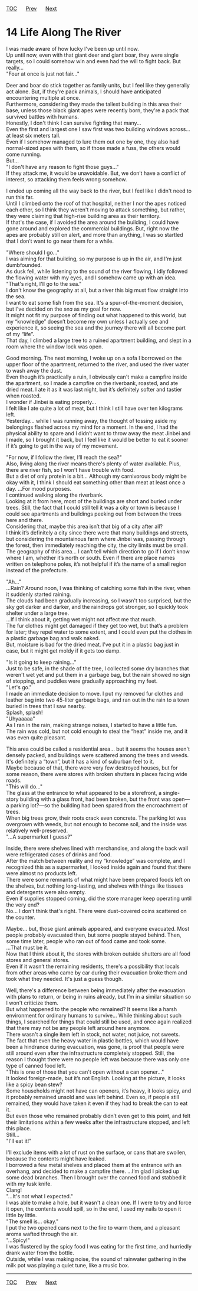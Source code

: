 [TOC](../readme.md)&nbsp;&nbsp;&nbsp;&nbsp;&nbsp;&nbsp;[Prev](section_0013.md)&nbsp;&nbsp;&nbsp;&nbsp;&nbsp;&nbsp;[Next](section_0015.md)



# 14 Life Along The River

I was made aware of how lucky I've been up until now.  
Up until now, even with that giant deer and giant boar, they were single
targets, so I could somehow win and even had the will to fight back. But
really…  
"Four at once is just not fair…"  
  
Deer and boar do stick together as family units, but I feel like they
generally act alone. But, if they're pack animals, I should have
anticipated encountering multiple at once.  
Furthermore, considering they made the tallest building in this area
their base, unless those black giant apes were recently born, they're a
pack that survived battles with humans.  
Honestly, I don't think I can survive fighting that many…  
Even the first and largest one I saw first was two building windows
across… at least six meters tall.  
Even if I somehow managed to lure them out one by one, they also had
normal-sized apes with them, so if those made a fuss, the others would
come running.  
But…  
"I don't have any reason to fight those guys…"  
If they attack me, it would be unavoidable. But, we don’t have a
conflict of interest, so attacking them feels wrong somehow.  
  
I ended up coming all the way back to the river, but I feel like I
didn't need to run this far.  
Until I climbed onto the roof of that hospital, neither I nor the apes
noticed each other, so I think they weren't moving to attack something,
but rather, they were claiming that high-rise building area as their
territory.  
If that's the case, if I avoided the area around the building, I could
have gone around and explored the commercial buildings. But, right now
the apes are probably still on alert, and more than anything, I was so
startled that I don’t want to go near them for a while.  
  
"Where should I go…"  
I was aiming for that building, so my purpose is up in the air, and I'm
just dumbfounded.  
As dusk fell, while listening to the sound of the river flowing, I idly
followed the flowing water with my eyes, and I somehow came up with an
idea.  
"That's right, I'll go to the sea."  
I don't know the geography at all, but a river this big must flow
straight into the sea.  
I want to eat some fish from the sea. It's a spur-of-the-moment
decision, but I've decided on the *sea* as my goal for now.  
It might not fit my purpose of finding out what happened to this world,
but my “knowledge” doesn’t become my own unless I actually see and
experience it, so seeing the sea and the journey there will all become
part of my “life”.  
That day, I climbed a large tree to a ruined apartment building, and
slept in a room where the window lock was open.  
  
Good morning. The next morning, I woke up on a sofa I borrowed on the
upper floor of the apartment, returned to the river, and used the river
water to wash away the dust.  
Even though it’s practically a ruin, I obviously can't make a campfire
inside the apartment, so I made a campfire on the riverbank, roasted,
and ate dried meat. I ate it as it was last night, but it’s definitely
softer and tastier when roasted.  
I wonder if Jinbei is eating properly…  
I felt like I ate quite a lot of meat, but I think I still have over ten
kilograms left.  
Yesterday… while I was running away, the thought of tossing aside my
belongings flashed across my mind for a moment. In the end, I had the
physical ability to spare and I didn’t want to throw away the meat
Jinbei and I made, so I brought it back, but I feel like it would be
better to eat it sooner if it’s going to get in the way of my
movement.  
  
"For now, if I follow the river, I’ll reach the sea?"  
Also, living along the river means there's plenty of water available.
Plus, there are river fish, so I won't have trouble with food.  
But a diet of only protein is a bit… Although my carnivorous body might
be okay with it, I think I should eat something other than meat at least
once a day. …For mood purposes.  
I continued walking along the riverbank.  
Looking at it from here, most of the buildings are short and buried
under trees. Still, the fact that I could still tell it was a city or
town is because I could see apartments and buildings peeking out from
between the trees here and there.  
Considering that, maybe this area isn’t that big of a city after all?  
I think it’s definitely a city since there were that many buildings and
streets, but considering the mountainous farm where Jinbei was, passing
through the forest, then immediately reaching the city, the city limits
must be small.  
The geography of this area… I can’t tell which direction to go if I
don’t know where I am, whether it’s north or south. Even if there are
place names written on telephone poles, it’s not helpful if it’s the
name of a small region instead of the prefecture.  
  
"Ah…"  
…Rain? Around noon, I was thinking of catching some fish in the river,
when it suddenly started raining.  
The clouds had been gradually increasing, so I wasn't too surprised, but
the sky got darker and darker, and the raindrops got stronger, so I
quickly took shelter under a large tree.  
…If I think about it, getting wet might not affect me that much.  
The fur clothes might get damaged if they get too wet, but that’s a
problem for later; they repel water to some extent, and I could even put
the clothes in a plastic garbage bag and walk naked.  
But, moisture is bad for the dried meat. I’ve put it in a plastic bag
just in case, but it might get moldy if it gets too damp.  
  
"Is it going to keep raining…"  
Just to be safe, in the shade of the tree, I collected some dry branches
that weren't wet yet and put them in a garbage bag, but the rain showed
no sign of stopping, and puddles were gradually approaching my feet.  
"Let's go."  
I made an immediate decision to move. I put my removed fur clothes and
leather bag into two 45-liter garbage bags, and ran out in the rain to a
town buried in trees that I saw nearby.  
Splash, splash!  
"Uhyaaaaa"  
As I ran in the rain, making strange noises, I started to have a little
fun.  
The rain was cold, but not cold enough to steal the “heat” inside me,
and it was even quite pleasant.  
  
This area could be called a residential area… but it seems the houses
aren't densely packed, and buildings were scattered among the trees and
weeds.  
It's definitely a “town”, but it has a kind of suburban feel to it.  
Maybe because of that, there were very few destroyed houses, but for
some reason, there were stores with broken shutters in places facing
wide roads.  
"This will do…"  
The glass at the entrance to what appeared to be a storefront, a
single-story building with a glass front, had been broken, but the front
was open—a parking lot?—so the building had been spared from the
encroachment of trees.  
When big trees grow, their roots crack even concrete. The parking lot
was overgrown with weeds, but not enough to become soil, and the inside
was relatively well-preserved.  
"…A supermarket I guess?"  
  
Inside, there were shelves lined with merchandise, and along the back
wall were refrigerated cases of drinks and food.  
After the match between reality and my “knowledge” was complete, and I
recognized this as a supermarket, I looked inside again and found that
there were almost no products left.  
There were some remnants of what might have been prepared foods left on
the shelves, but nothing long-lasting, and shelves with things like
tissues and detergents were also empty.  
Even if supplies stopped coming, did the store manager keep operating
until the very end?  
No… I don't think that's right. There were dust-covered coins scattered
on the counter.  
  
Maybe… but, those giant animals appeared, and everyone evacuated. Most
people probably evacuated then, but some people stayed behind. Then,
some time later, people who ran out of food came and took some.  
…That must be it.  
Now that I think about it, the stores with broken outside shutters are
all food stores and general stores.  
Even if it wasn’t the remaining residents, there's a possibility that
locals from other areas who came by car during their evacuation broke
them and took what they needed. It's just a guess though.  
  
Well, there's a difference between being immediately after the
evacuation with plans to return, or being in ruins already, but I’m in a
similar situation so I won't criticize them.  
But what happened to the people who remained? It seems like a harsh
environment for ordinary humans to survive… While thinking about such
things, I searched for things that could still be used, and once again
realized that there may not be any people left around here anymore.  
There wasn't a single item left in stock, not water, not juice, not
sweets.  
The fact that even the heavy water in plastic bottles, which would have
been a hindrance during evacuation, was gone, is proof that people were
still around even after the infrastructure completely stopped. Still,
the reason I thought there were no people left was because there was
only one type of canned food left.  
"This is one of those that you can't open without a can opener..."  
It looked foreign-made, but it’s not English. Looking at the picture, it
looks like a spicy bean stew?  
Some households might not have can openers, it’s heavy, it looks spicy,
and it probably remained unsold and was left behind. Even so, if people
still remained, they would have taken it even if they had to break the
can to eat it.  
But even those who remained probably didn’t even get to this point, and
felt their limitations within a few weeks after the infrastructure
stopped, and left this place.  
Still…  
"I'll eat it!"  
  
I'll exclude items with a lot of rust on the surface, or cans that are
swollen, because the contents might have leaked.  
I borrowed a few metal shelves and placed them at the entrance with an
overhang, and decided to make a campfire there. …I’m glad I picked up
some dead branches. Then I brought over the canned food and stabbed it
with my tusk knife.  
Clang!  
"…It's not what I expected."  
I was able to make a hole, but it wasn't a clean one. If I were to try
and force it open, the contents would spill, so in the end, I used my
nails to open it little by little.  
"The smell is… okay."  
I put the two opened cans next to the fire to warm them, and a pleasant
aroma wafted through the air.  
"…Spicy!"  
I was flustered by the spicy food I was eating for the first time, and
hurriedly drank water from the bottle.  
Outside, while I was making noise, the sound of rainwater gathering in
the milk pot was playing a quiet tune, like a music box.  
  
  
  


---
[TOC](../readme.md)&nbsp;&nbsp;&nbsp;&nbsp;&nbsp;&nbsp;[Prev](section_0013.md)&nbsp;&nbsp;&nbsp;&nbsp;&nbsp;&nbsp;[Next](section_0015.md)

